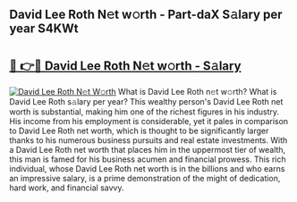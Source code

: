 ## David Lee Roth N𝚎t w𝚘rth - Part-daX S𝚊lary per year S4KWt

# <h2><a href="http://gc0cfmc.nevu.top/?p=David+Lee+Roth">🔗 👉🔴 David Lee Roth N𝚎t w𝚘rth - S𝚊lary</a></h2>

[![David Lee Roth N𝚎t W𝚘rth](https://i.imgur.com/Oavwk0R.jpeg)](http://gc0cfmc.nevu.top/?p=David+Lee+Roth)
What is David Lee Roth n𝚎t w𝚘rth? What is David Lee Roth s𝚊lary per year?
This wealthy person's David Lee Roth net worth is substantial, making him one of the richest figures in his industry. His income from his employment is considerable, yet it pales in comparison to David Lee Roth net worth, which is thought to be significantly larger thanks to his numerous business pursuits and real estate investments. With a David Lee Roth net worth that places him in the uppermost tier of wealth, this man is famed for his business acumen and financial prowess. This rich individual, whose David Lee Roth net worth is in the billions and who earns an impressive salary, is a prime demonstration of the might of dedication, hard work, and financial savvy.
